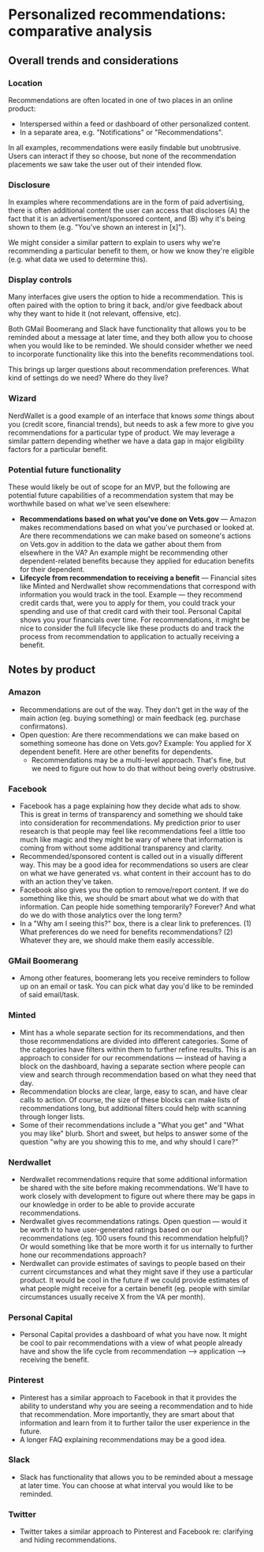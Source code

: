 # Personalized recommendations: comparative analysis

## Overall trends and considerations

### Location

Recommendations are often located in one of two places in an online product:
- Interspersed within a feed or dashboard of other personalized content.
- In a separate area, e.g. "Notifications" or "Recommendations".

In all examples, recommendations were easily findable but unobtrusive. Users can interact if they so choose, but none of the recommendation placements we saw take the user out of their intended flow.

### Disclosure

In examples where recommendations are in the form of paid advertising, there is often additional content the user can access that discloses (A) the fact that it is an advertisement/sponsored content, and (B) why it's being shown to them (e.g. "You've shown an interest in [x]"). 

We might consider a similar pattern to explain to users why we're recommending a particular benefit to them, or how we know they're eligible (e.g. what data we used to determine this).

### Display controls

Many interfaces give users the option to hide a recommendation. This is often paired with the option to bring it back, and/or give feedback about why they want to hide it (not relevant, offensive, etc).

Both GMail Boomerang and Slack have functionality that allows you to be reminded about a message at later time, and they both allow you to choose when you would like to be reminded. We should consider whether we need to incorporate functionality like this into the benefits recommendations tool.

This brings up larger questions about recommendation preferences. What kind of settings do we need? Where do they live?

### Wizard

NerdWallet is a good example of an interface that knows _some_ things about you (credit score, financial trends), but needs to ask a few more to give you recommendations for a particular type of product. We may leverage a similar pattern depending whether we have a data gap in major eligibility factors for a particular benefit.

### Potential future functionality 

These would likely be out of scope for an MVP, but the following are potential future capabilities of a recommendation system that may be worthwhile based on what we've seen elsewhere:

* **Recommendations based on what you've done on Vets.gov** — Amazon makes recommendations based on what you've purchased or looked at. Are there recommendations we can make based on someone's actions on Vets.gov in addition to the data we gather about them from elsewhere in the VA? An example might be recommending other dependent-related benefits because they applied for education benefits for their dependent.
* **Lifecycle from recommendation to receiving a benefit** — Financial sites like Minted and Nerdwallet show recommendations that correspond with information you would track in the tool. Example — they recommend credit cards that, were you to apply for them, you could track your spending and use of that credit card with their tool. Personal Capital shows you your financials over time. For recommendations, it might be nice to consider the full lifecycle like these products do and track the process from recommendation to application to actually receiving a benefit.

## Notes by product

### Amazon

* Recommendations are out of the way. They don't get in the way of the main action (eg. buying something) or main feedback (eg. purchase confirmatons).
* Open question: Are there recommendations we can make based on something someone has done on Vets.gov? Example: You applied for X dependent benefit. Here are other benefits for dependents.
  * Recommendations may be a multi-level approach. That's fine, but we need to figure out how to do that without being overly obstrusive.
  
### Facebook

* Facebook has a page explaining how they decide what ads to show. This is great in terms of transparency and something we should take into consideration for recommendations. My prediction prior to user research is that people may feel like recommendations feel a little too much like magic and they might be wary of where that information is coming from without some additional transparency and clarity.
* Recommended/sponsored content is called out in a visually different way. This may be a good idea for recommendations so users are clear on what we have generated vs. what content in their account has to do with an action they've taken.
* Facebook also gives you the option to remove/report content. If we do something like this, we should be smart about what we do with that information. Can people hide something temporarily? Forever? And what do we do with those analytics over the long term?
* In a "Why am I seeing this?" box, there is a clear link to preferences. (1) What preferences do we need for benefits recommendations? (2) Whatever they are, we should make them easily accessible.

### GMail Boomerang

* Among other features, boomerang lets you receive reminders to follow up on an email or task. You can pick what day you'd like to be reminded of said email/task.

### Minted

* Mint has a whole separate section for its recommendations, and then those recommendations are divided into different categories. Some of the categories have filters within them to further refine results. This is an approach to consider for our recommendations — instead of having a block on the dashboard, having a separate section where people can view and search through recommendation based on what they need that day.
* Recommendation blocks are clear, large, easy to scan, and have clear calls to action. Of course, the size of these blocks can make lists of recommendations long, but additional filters could help with scanning through longer lists.
* Some of their recommendations include a "What you get" and "What you may like" blurb. Short and sweet, but helps to answer some of the question "why are you showing this to me, and why should I care?"


### Nerdwallet

* Nerdwallet recommendations require that some additional information be shared with the site before making recommendations. We'll have to work closely with development to figure out where there may be gaps in our knowledge in order to be able to provide accurate recommendations.
* Nerdwallet gives recommendations ratings. Open question — would it be worth it to have user-generated ratings based on our recommendations (eg. 100 users found this recommendation helpful)? Or would something like that be more worth it for us internally to further hone our recommendations approach?
* Nerdwallet can provide estimates of savings to people based on their current circumstances and what they might save if they use a particular product. It would be cool in the future if we could provide estimates of what people might receive for a certain benefit (eg. people with similar circumstances usually receive X from the VA per month).

### Personal Capital

* Personal Capital provides a dashboard of what you have now. It might be cool to pair recommendations with a view of what people already have and show the life cycle from recommendation --> application --> receiving the benefit.


### Pinterest

* Pinterest has a similar approach to Facebook in that it provides the ability to understand why you are seeing a recommendation and to hide that recommendation. More importantly, they are smart about that information and learn from it to further tailor the user experience in the future.
* A longer FAQ explaining recommendations may be a good idea.

### Slack

* Slack has functionality that allows you to be reminded about a message at later time. You can choose at what interval you would like to be reminded.

### Twitter

* Twitter takes a similar approach to Pinterest and Facebook re: clarifying and hiding recommendations.




